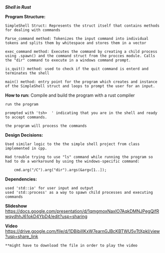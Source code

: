 ***Shell in Rust***


**Program Structure:**

    SimpleShell Struct: Represents the struct itself that contains methods for dealing with commands

    Parse_command method: Tokenizes the input command into individual tokens and splits them by whitespace and stores them in a vector

    exec_command method: Executes the command by creating a child process using .spawn() and the command struct from the procces module. Calls the "dir" command to execute in a windows command prompt.

    is_quit() method: used to check if the quit command is enterd and terminates the shell

    main() method: entry point for the program which creates and instance of the SimpleShell struct and loops to prompt the user for an input.


**How to run:**
    Compile and build the program with a rust compiler
    
    run the program

    prompted with 'tsh>  ' indicating that you are in the shell and ready to accept commands.

    the program will process the commands

**Design Decisions:**

    Used similar logic to the the simple shell project from class implemented in cpp. 

    Had trouble trying to use "ls" command while running the program so had to do a workaround by using the windows-specific command:
        
        cmd.arg("/C").arg("dir").args(&argv[1..]);


**Dependencies:**

    used 'std::io' for user input and output
    used 'std::process' as a way to spawn child processes and executing commands


**Slideshow**
    https://docs.google.com/presentation/d/1qmgmoxNaxIO7AqkDMNJPegQifRwqydhhJ61okD4YbD4/edit?usp=sharing

**Video**
    https://drive.google.com/file/d/1DBibiIIKxW7earnGJBcKBTWU5vTtXpkI/view?usp=share_link

    **might have to download the file in order to play the video